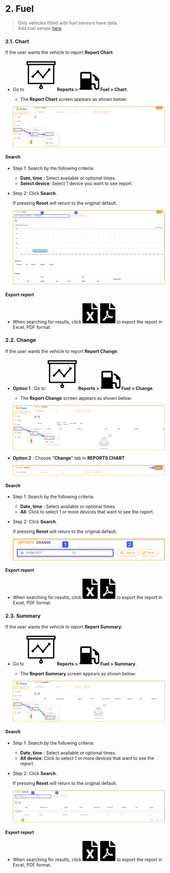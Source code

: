 # 2. Fuel

> Only vehicles fitted with fuel sensors have data. <br>
> Add fuel sensor [here](modules/web-interface/devices/edit-device/#sensor) <div id="sensor">
### 2.1. Chart

If the user wants the vehicle to report **Report Chart**:

*  Go to **<span class="icon-left svg-filter-tick">![Ok](/docs/assets/images/web-interface/icon/SVG/dynamic.svg )Reports > <span class="icon-left svg-filter-tick">![Ok](/docs/assets/images/web-interface/icon/SVG/gas-station.svg) Fuel > Chart**. 

   *  The **Report Chart** screen  appears as shown below:

    <span style="display:block;text-align:left">![Interface Web](/docs/assets/images/web-english/reports/chart.png)

#### Search
* Step 1: Search by the following criteria:

    * **Date, time** : Select available or optional times.
    * **Select device**: Select 1 device you want to see report.

* Step 2: Click **Search**.

    If pressing **Reset** will return to the original default.

    <span style="display:block;text-align:left">![Interface Web](/docs/assets/images/web-english/reports/search-chart.png)

#### Export report

* When searching for results, click <span class="icon-left svg-filter-circlegreen2">![Ok](/docs/assets/images/web-interface/icon/SVG/file-excel1.svg), <span class="icon-left svg-filter-circlered">![Ok](/docs/assets/images/web-interface/icon/SVG/file-pdf1.svg) to export the report in Excel, PDF format.

### 2.2. Change

If the user wants the vehicle to report **Report Change**:

* **Option 1** : Go to **<span class="icon-left svg-filter-tick">![Ok](/docs/assets/images/web-interface/icon/SVG/dynamic.svg )Reports > <span class="icon-left svg-filter-tick">![Ok](/docs/assets/images/web-interface/icon/SVG/gas-station.svg) Fuel > Change**. 

  * The **Report Change** screen  appears as shown below:

  <span style="display:block;text-align:left">![Interface Web](/docs/assets/images/web-english/reports/change.png)

* **Option 2** : Choose "**Change**" tab in **REPORTS
CHART**

    <span style="display:block;text-align:left">![Interface Web](/docs/assets/images/web-english/reports/change-2.png)

#### Search 

* Step 1: Search by the following criteria:

    * **Date, time** : Select available or optional times.
    * **All**: Click to select 1 or more devices that want to see the report.
    
* Step 2: Click **Search**.

    If pressing **Reset** will return to the original default.

    <span style="display:block;text-align:left">![Interface Web](/docs/assets/images/web-english/reports/search-change.png)

#### Export report

* When searching for results, click <span class="icon-left svg-filter-circlegreen2">![Ok](/docs/assets/images/web-interface/icon/SVG/file-excel1.svg), <span class="icon-left svg-filter-circlered">![Ok](/docs/assets/images/web-interface/icon/SVG/file-pdf1.svg) to export the report in Excel, PDF format.

### 2.3. Summary 

If the user wants the vehicle to report **Report Summary**:

*  Go to **<span class="icon-left svg-filter-tick">![Ok](/docs/assets/images/web-interface/icon/SVG/dynamic.svg )Reports > <span class="icon-left svg-filter-tick">![Ok](/docs/assets/images/web-interface/icon/SVG/gas-station.svg) Fuel > Summary**. 

   *  The **Report Summary** screen  appears as shown below:

    <span style="display:block;text-align:left">![Interface Web](/docs/assets/images/web-english/reports/fuel-summary.png)

#### Search
* Step 1: Search by the following criteria:

    * **Date, time** : Select available or optional times.
    * **All device**: Click to select 1 or more devices that want to see the report.

* Step 2: Click **Search**.

    If pressing **Reset** will return to the original default.

    <span style="display:block;text-align:left">![Interface Web](/docs/assets/images/web-english/reports/search-fuel-summary.png)

#### Export report

* When searching for results, click <span class="icon-left svg-filter-circlegreen2">![Ok](/docs/assets/images/web-interface/icon/SVG/file-excel1.svg), <span class="icon-left svg-filter-circlered">![Ok](/docs/assets/images/web-interface/icon/SVG/file-pdf1.svg) to export the report in Excel, PDF format.
